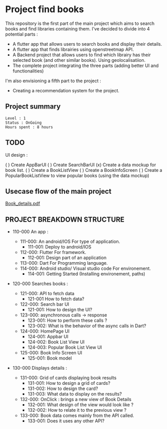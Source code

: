 # Project find books
This repository is the first part of the main project which aims to search books and find libraries containing them. I've decided to divide into 4 potential parts : 
- A flutter app that allows users to search books and display their details. 
- A flutter app that finds librairies using openstreetmap API.
- A Backend project that allows users to find which librairy has their selected book (and other similar books). Using geolocalisatiion.
- The complete project integrating the three parts (adding better UI and functionalities)

I'm also envisioning a fifth part to the project :
- Creating a recommendation system for the project.


## Project summary

``` 
Level : 1
Status : OnGoing
Hours spent : 8 hours 
```
## TODO

UI design : 

( ) Create AppBarUI
( ) Create SearchBarUI
(x) Create a data mockup for book list.
( ) Create a BookListView
( ) Create a BookInfoScreen
( ) Create a PopularBookListView to view popular books (using the data mockup)


## Usecase flow of the main project

[Book_details.pdf](./assets/Book_details.pdf)




## PROJECT BREAKDOWN STRUCTURE

- 110-000 An app : 
	- 111-000: An android/IOS For type of application.
		- 111-001: Deploy to android/IOS
	- 112-000: Flutter For framework.
		- 112-001: Design part of an application
	- 113-000: Dart For Programming language.
	- 114-000: Android studio/ Visual studio code For environement.
		- 114-001: Getting Started (Installing environement, paths)

- 120-000 Searches books :  
	- 121-000: API to fetch data
		- 121-001 How to fetch data?
	- 122-000: Search bar UI 
		- 121-001: How to design the UI?
	- 123-000: asynchronous calls -> response
		- 123-001: How to perform these calls ?
		- 123-002: What is the behavior of the async calls in Dart?
	- 124-000: HomePage UI
	  - 124-001: Appbar UI
	  - 124-002: Book List View UI
	  - 124-003: Popular Book List View UI
	- 125-000: Book Info Screen UI
	  - 125-001: Book model

- 130-000 Displays details : 
	- 131-000: Grid of cards displaying book results
		- 131-001: How to design a grid of cards?
		- 131-002: How to design the card? 
		- 131-003: What data to display on the results?
	- 132-000: OnClick : brings a new view of Book Details
		- 132-001: What design of the view would look like ?
		- 132-002: How to relate it to the previous view ?
	- 133-000: Book data comes mainly from the API called.
		- 133-001: Does it uses any other API?

